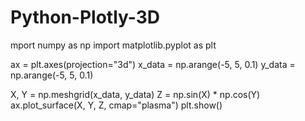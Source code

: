# Python-Plotly-3D

mport numpy as np
import matplotlib.pyplot as plt


ax = plt.axes(projection="3d")
x_data = np.arange(-5, 5, 0.1)
y_data = np.arange(-5, 5, 0.1)

X, Y = np.meshgrid(x_data, y_data)
Z = np.sin(X) * np.cos(Y)
ax.plot_surface(X, Y, Z, cmap="plasma")
plt.show()
